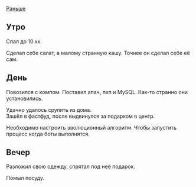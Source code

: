 [Раньше](2019.11.30.md)  
## Утро
Спал до 10.хх.

Сделал себе салат, а малому странную кашу. Точнее он сделал себе её сам.
## День
Повозился с компом. Поставил апач, пхп и MySQL. Как-то странно они установились.

Удачно удалось срулить из дома.  
Зашёл в фастфуд, после выдвинулся за подарком в центр.

Необходимо настроить эволюционный алгоритм. Чтобы запустить процесс когда боты выполнятся.
## Вечер
Разложил свою одежду, спрятал под неё подарок.

Помыл посуду.
